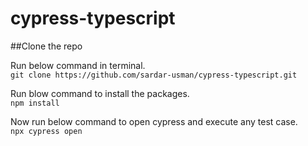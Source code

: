 # cypress-typescript

##Clone the repo

Run below command in terminal. <br>
`git clone https://github.com/sardar-usman/cypress-typescript.git`

Run blow command to install the packages. <br>
`npm install`

Now run below command to open cypress and execute any test case. <br>
`npx cypress open`
